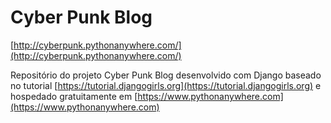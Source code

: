 # Cyber Punk Blog

[http://cyberpunk.pythonanywhere.com/](http://cyberpunk.pythonanywhere.com/)

Repositório do projeto Cyber Punk Blog desenvolvido com Django baseado no tutorial [https://tutorial.djangogirls.org](https://tutorial.djangogirls.org) e hospedado gratuitamente em [https://www.pythonanywhere.com](https://www.pythonanywhere.com)

